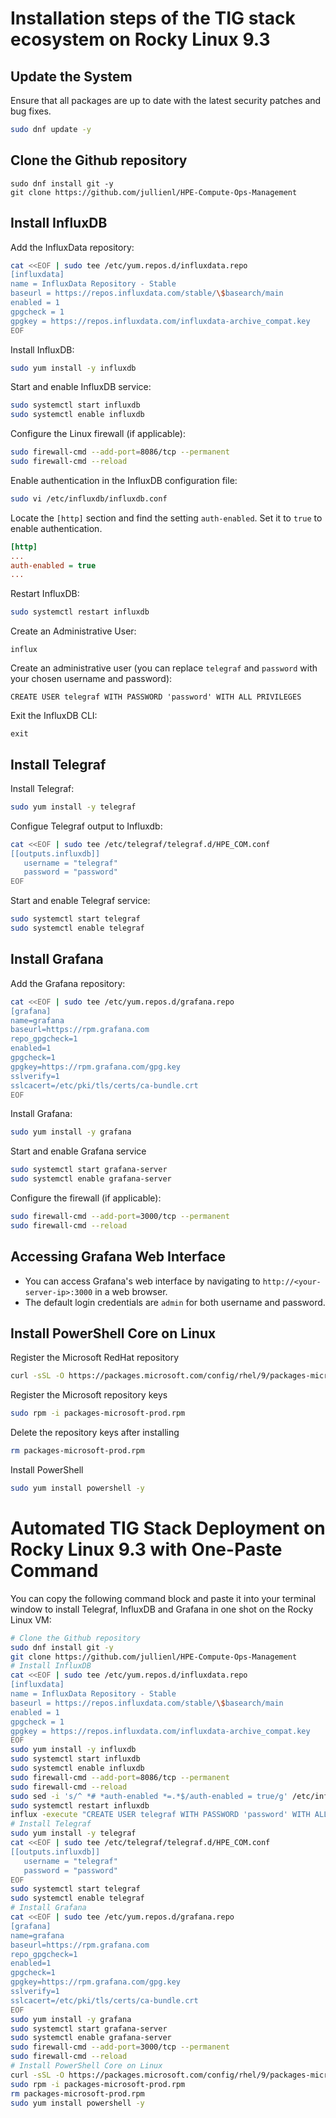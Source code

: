 # Installation steps of the TIG stack ecosystem on Rocky Linux 9.3


## Update the System

Ensure that all packages are up to date with the latest security patches and bug fixes.

```sh
sudo dnf update -y
```


## Clone the Github repository

```
sudo dnf install git -y
git clone https://github.com/jullienl/HPE-Compute-Ops-Management
```

## Install InfluxDB

Add the InfluxData repository:
```sh
cat <<EOF | sudo tee /etc/yum.repos.d/influxdata.repo
[influxdata]
name = InfluxData Repository - Stable
baseurl = https://repos.influxdata.com/stable/\$basearch/main
enabled = 1
gpgcheck = 1
gpgkey = https://repos.influxdata.com/influxdata-archive_compat.key
EOF
```

Install InfluxDB:
```sh
sudo yum install -y influxdb
```

Start and enable InfluxDB service:
```sh
sudo systemctl start influxdb
sudo systemctl enable influxdb
```

Configure the Linux firewall (if applicable):

```sh
sudo firewall-cmd --add-port=8086/tcp --permanent
sudo firewall-cmd --reload
```

Enable authentication in the InfluxDB configuration file:
```sh
sudo vi /etc/influxdb/influxdb.conf
```

Locate the `[http]` section and find the setting `auth-enabled`. Set it to `true` to enable authentication.

```ini
[http]
...
auth-enabled = true
...
```

Restart InfluxDB:
```sh
sudo systemctl restart influxdb
```

Create an Administrative User:
```influxql
influx
```

Create an administrative user (you can replace `telegraf` and `password` with your chosen username and password):

```influxql
CREATE USER telegraf WITH PASSWORD 'password' WITH ALL PRIVILEGES
```

Exit the InfluxDB CLI:

```influxql
exit
```


## Install Telegraf

Install Telegraf:
```sh
sudo yum install -y telegraf
```

Configue Telegraf output to Influxdb:
```sh
cat <<EOF | sudo tee /etc/telegraf/telegraf.d/HPE_COM.conf
[[outputs.influxdb]]
   username = "telegraf"
   password = "password"
EOF
```

Start and enable Telegraf service:
```sh
sudo systemctl start telegraf
sudo systemctl enable telegraf
```

## Install Grafana

Add the Grafana repository:

```sh
cat <<EOF | sudo tee /etc/yum.repos.d/grafana.repo 
[grafana]
name=grafana
baseurl=https://rpm.grafana.com
repo_gpgcheck=1
enabled=1
gpgcheck=1
gpgkey=https://rpm.grafana.com/gpg.key
sslverify=1
sslcacert=/etc/pki/tls/certs/ca-bundle.crt
EOF
```

Install Grafana:
```sh
sudo yum install -y grafana
```

Start and enable Grafana service

```sh
sudo systemctl start grafana-server
sudo systemctl enable grafana-server
```

Configure the firewall (if applicable):
```sh
sudo firewall-cmd --add-port=3000/tcp --permanent
sudo firewall-cmd --reload
```

## Accessing Grafana Web Interface

- You can access Grafana's web interface by navigating to `http://<your-server-ip>:3000` in a web browser.
- The default login credentials are `admin` for both username and password.

## Install PowerShell Core on Linux 

Register the Microsoft RedHat repository
```sh
curl -sSL -O https://packages.microsoft.com/config/rhel/9/packages-microsoft-prod.rpm
```

Register the Microsoft repository keys
```sh
sudo rpm -i packages-microsoft-prod.rpm
```

Delete the repository keys after installing
```sh
rm packages-microsoft-prod.rpm
```

Install PowerShell
```sh
sudo yum install powershell -y
```



# Automated TIG Stack Deployment on Rocky Linux 9.3 with One-Paste Command


You can copy the following command block and paste it into your terminal window to install Telegraf, InfluxDB and Grafana in one shot on the Rocky Linux VM:

```sh
# Clone the Github repository
sudo dnf install git -y
git clone https://github.com/jullienl/HPE-Compute-Ops-Management
# Install InfluxDB
cat <<EOF | sudo tee /etc/yum.repos.d/influxdata.repo
[influxdata]
name = InfluxData Repository - Stable
baseurl = https://repos.influxdata.com/stable/\$basearch/main
enabled = 1
gpgcheck = 1
gpgkey = https://repos.influxdata.com/influxdata-archive_compat.key
EOF
sudo yum install -y influxdb
sudo systemctl start influxdb
sudo systemctl enable influxdb
sudo firewall-cmd --add-port=8086/tcp --permanent
sudo firewall-cmd --reload
sudo sed -i 's/^ *# *auth-enabled *=.*$/auth-enabled = true/g' /etc/influxdb/influxdb.conf
sudo systemctl restart influxdb
influx -execute "CREATE USER telegraf WITH PASSWORD 'password' WITH ALL PRIVILEGES"
# Install Telegraf
sudo yum install -y telegraf
cat <<EOF | sudo tee /etc/telegraf/telegraf.d/HPE_COM.conf
[[outputs.influxdb]]
   username = "telegraf"
   password = "password"
EOF
sudo systemctl start telegraf
sudo systemctl enable telegraf
# Install Grafana
cat <<EOF | sudo tee /etc/yum.repos.d/grafana.repo 
[grafana]
name=grafana
baseurl=https://rpm.grafana.com
repo_gpgcheck=1
enabled=1
gpgcheck=1
gpgkey=https://rpm.grafana.com/gpg.key
sslverify=1
sslcacert=/etc/pki/tls/certs/ca-bundle.crt
EOF
sudo yum install -y grafana
sudo systemctl start grafana-server
sudo systemctl enable grafana-server
sudo firewall-cmd --add-port=3000/tcp --permanent
sudo firewall-cmd --reload
# Install PowerShell Core on Linux 
curl -sSL -O https://packages.microsoft.com/config/rhel/9/packages-microsoft-prod.rpm
sudo rpm -i packages-microsoft-prod.rpm
rm packages-microsoft-prod.rpm
sudo yum install powershell -y

```